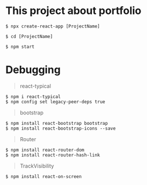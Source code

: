 # This project about portfolio
```
$ npx create-react-app [ProjectName]

$ cd [ProjectName]

$ npm start
```

# Debugging
> react-typical
```
$ npm i react-typical
$ npm config set legacy-peer-deps true
```

> bootstrap
```
$ npm install react-bootstrap bootstrap
$ npm install react-bootstrap-icons --save   
```

> Router
```
$ npm install react-router-dom
$ npm install react-router-hash-link
```

> TrackVisibility
```
$ npm install react-on-screen
```